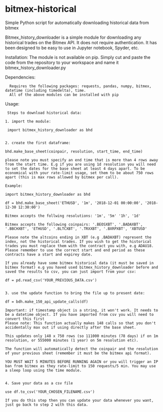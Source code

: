 # bitmex-historical

Simple Python script for automatically downloading historical data from bitmex


  Bitmex_history_downloader is a simple module for downloading any historical trades on the Bitmex API. It does not require authentication. It has been designed to be easy to use in Jupyter notebook, Spyder, etc.
  
  Installation:
    The module is not available on pip. Simply cut and paste the code from the repository to your workspace and name it bitmex_history_downloader.py
    
 Dependencies:
 
      Requires the following packages: requests, pandas, numpy, bitmex, datetime (including timedelta), time.
      All of the above modules can be installed with pip
      
 
 Usage:
 
     Steps to download historical data:

    1. import the module:

     import bitmex_history_downloader as bhd


    2. create the first dataframe:

    bhd.make_base_sheet(coinpair, resolution, start_time, end_time)

    please note you must specify an end time that is more than 4 rows away from the start time. E.g if you are using 1d resolution you will need to set the dates for the base sheet at least 4 days apart. To be economical with your rate-limit usage, set them to be about 750 rows apart (this is max rows allowed by bitmex per call).

    Example:

    import bitmex_history_downloader as bhd
  
    df = bhd.make_base_sheet('ETHUSD', '1m', '2018-12-01 00:00:00', '2018-12-30 12:30:00')

    Bitmex accepts the follwing resolutions: '1m', '5m' '1h', '1d'
    
    Bitmex accepts the following coinpairs: '.BEOSXBT', '.BADAXBT', '.BBCHXBT', 'ETHUSD', '.BLTCXBT', '.TRXXBT', '.BXRPXBT', 'XBTUSD'
    
    Please note the altcoins ending in XBT (e.g .BADAXBT) represent the index, not the historical trades. If you wish to get the historical trades you must replace them with the contract you with, e.g ADAU18. Please remember to use the correct start and end period as these contracts have a start and expirey date.

    If you already have some bitmex historical data (it must be saved in bitmex format) e.g you haved used bitmex_history_downloader before and saved the results to csv, you can just import from your csv:

    df = pd.read_csv('YOUR_PREVIOUS_DATA.csv')


    3. use the update function to bring the file up to present date:

    df = bdh.make_150_api_update_calls(df)

    Important: if timestamp object is a string, it won't work. It needs to be a datetime object. If you have imported from csv you will need to convert this first
    Please note: This function actually makes 148 calls so that you don't accidentally max out if using directly after the base sheet.

    This updates only 148 x 750 rows (so 111000 minutes (78 days) if on 1m resolution, or 555000 minutes (1 year) on 5m resolution etc).

    The function will automatically detect the coinpair and the resolution of your previous sheet (remember it must be the bitmex api format).

    YOU MUST WAIT 5 MINUTES BEFORE RUNNING AGAIN or you will trigger an IP ban from bitmex as they rate-limit to 150 requests/5 min. You may use a sleep loop using the time module.


    4. Save your data as a csv file

    use df.to_csv('YOUR_CHOSEN_FILENAME.csv')

    If you do this step then you can update your data whenever you want, just go back to step 2 with this data. 

    

